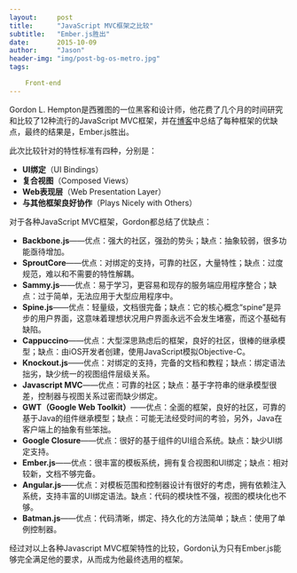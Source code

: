 ```yaml
---
layout:     post
title:      "JavaScript MVC框架之比较"
subtitle:   "Ember.js胜出"
date:       2015-10-09 
author:     "Jason"
header-img: "img/post-bg-os-metro.jpg"
tags:

    Front-end
---
```

Gordon L. Hempton是西雅图的一位黑客和设计师，他花费了几个月的时间研究和比较了12种流行的JavaScript MVC框架，并在[博客](http://codebrief.com/2012/01/the-top-10-javascript-mvc-frameworks-reviewed/)中总结了每种框架的优缺点，最终的结果是，Ember.js胜出。

此次比较针对的特性标准有四种，分别是：

* **UI绑定**（UI Bindings）
* **复合视图**（Composed Views）
* **Web表现层**（Web Presentation Layer）
* **与其他框架良好协作**（Plays Nicely with Others）

对于各种JavaScript MVC框架，Gordon都总结了优缺点：

* **Backbone.js**——优点：强大的社区，强劲的势头；缺点：抽象较弱，很多功能亟待增加。
* **SproutCore**——优点：对绑定的支持，可靠的社区，大量特性；缺点：过度规范，难以和不需要的特性解耦。
* **Sammy.js**——优点：易于学习，更容易和现存的服务端应用程序整合；缺点：过于简单，无法应用于大型应用程序中。
* **Spine.js**——优点：轻量级，文档很完备；缺点：它的核心概念“spine”是异步的用户界面，这意味着理想状况用户界面永远不会发生堵塞，而这个基础有缺陷。
* **Cappuccino**——优点：大型深思熟虑后的框架，良好的社区，很棒的继承模型；缺点：由iOS开发者创建，使用JavaScript模拟Objective-C。
* **Knockout.js**——优点：对绑定的支持，完备的文档和教程；缺点：绑定语法拙劣，缺少统一的视图组件层级关系。
* **Javascript MVC**——优点：可靠的社区；缺点：基于字符串的继承模型很差，控制器与视图关系过密而缺少绑定。
* **GWT（Google Web Toolkit）**——优点：全面的框架，良好的社区，可靠的基于Java的组件继承模型；缺点：可能无法经受时间的考验，另外，Java在客户端上的抽象有些笨拙。
* **Google Closure**——优点：很好的基于组件的UI组合系统。缺点：缺少UI绑定支持。
* **Ember.js**——优点：很丰富的模板系统，拥有复合视图和UI绑定；缺点：相对较新，文档不够完备。
* **Angular.js**——优点：对模板范围和控制器设计有很好的考虑，拥有依赖注入系统，支持丰富的UI绑定语法。缺点：代码的模块性不强，视图的模块化也不够。
* **Batman.js**——优点：代码清晰，绑定、持久化的方法简单；缺点：使用了单例控制器。

经过对以上各种Javascript MVC框架特性的比较，Gordon认为只有Ember.js能够完全满足他的要求，从而成为他最终选用的框架。

